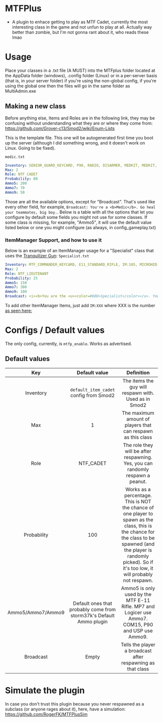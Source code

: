 # MTFPlus
* A plugin to enhace getting to play as MTF Cadet, currently the most interesting class in the game and not unfun to play at all. Actually way better than zombie, but I'm not gonna rant about it, who reads these lmao

# Usage

Place your classes in a .txt file (A MUST) into the MTFplus folder located at the AppData folder (windows), .config folder (Linux) or in a per-server basis (that is, in your server folder) if you're using the non-global config, if you're using the global one then the files will go in the same folder as MultiAdmin.exe

## Making a new class

Before anything else, Items and Roles are in the following link, they may be confusing without understanding what they are or where they come from: https://github.com/Grover-c13/Smod2/wiki/Enum-Lists

This is the template file. This one will be autogenerated first time you boot up the server (although I did something wrong, and it doesn't work on Linux. Going to be fixed).

`medic.txt`
```yaml
Inventory: SENIOR_GUARD_KEYCARD, P90, RADIO, DISARMER, MEDKIT, MEDKIT, MEDKIT, MEDKIT
Max: 2
Role: NTF_CADET
Probability: 80
Ammo5: 200
Ammo7: 70
Ammo9: 50
```
Those are all the available options, except for "Broadcast". That's used like every other field, for example, `Broadcast: You're a <b>Medic</b>. Go heal your teammates, big boy.`. Below is a table with all the options that let you configure by default some fields you might not use for some classes. If some class is missing, for example, "Ammo5", it will use the default value listed below or one you might configure (as always, in config_gameplay.txt)

### ItemManager Support, and how to use it
Below is an example of an ItemManager usage for a "Specialist" class that uses the [Tranquilizer Gun](https://github.com/NeonWizard/SCP-TranquilizerGun/):
`Specialist.txt`
```yaml
Inventory: MTF_COMMANDER_KEYCARD, E11_STANDARD_RIFLE, IM:105, MICROHID, RADIO, DISARMER, MEDKIT, WEAPON_MANAGER_TABLET
Max: 2
Role: NTF_LIEUTENANT
Probability: 25
Ammo5: 150
Ammo7: 300
Ammo9: 100
Broadcast: <i><b>You are the <u><color=#60D>Specialist</color></u>. Your task is to eliminate SCP threats.</b></i>
```

To add other ItemManager Items, just add `IM:XXX` where XXX is the number [as seen here:](https://github.com/Androxanik/ItemManager/wiki/Reserved-Psuedo-IDs)

# Configs / Default values
The only config, currently, is `mtfp_enable`. Works as advertised.

## Default values
| Key | Default value | Definition |
|:-----------------:|:-------------------------------------------------------------------:|:------------------------------------------------------------------------------------------------------------------------------------------------------------------------------------------------------------------------:
| Inventory | `default_item_cadet` config from Smod2 | The items the guy will respawn with. Used as in Smod2 |
| Max | 1 | The maximum amount of players that can respawn as this class |
| Role | NTF_CADET | The role they will be after respawning. Yes, you can randomly respawn a peanut. |
| Probability | 100 | Works as a percentage. This is NOT the chance of one player to spawn as the class, this is the chance for the class to be spawned (and the player is randomly picked). So if it's too low, it will probably not respawn. |
| Ammo5/Ammo7/Ammo9 | Default ones that probably come from storm37k's Default Ammo plugin | Ammo5 is only used by the MTF E-11 Rifle. MP7 and Logicer use Ammo7.  COM15, P90 and USP use Ammo9. |
| Broadcast | Empty | Tells the player a broadcast after respawning as that class |

# Simulate the plugin

In case you don't trust this plugin because you never respawned as a subclass (or anyone rages about it), here, have a simulation: https://github.com/RogerFK/MTFPlusSim
